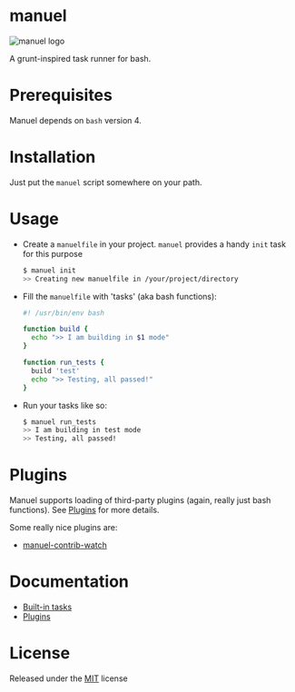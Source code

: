 # manuel

![manuel logo](http://i.imgur.com/WYZI5K6.png)

A grunt-inspired task runner for bash.


# Prerequisites

Manuel depends on `bash` version 4.


# Installation

Just put the `manuel` script somewhere on your path.


# Usage

- Create a `manuelfile` in your project. `manuel` provides a handy `init` task
  for this purpose
  ```bash
  $ manuel init
  >> Creating new manuelfile in /your/project/directory
  ```

- Fill the `manuelfile` with 'tasks' (aka bash functions):

  ```bash
  #! /usr/bin/env bash

  function build {
    echo ">> I am building in $1 mode"
  }

  function run_tests {
    build 'test'
    echo ">> Testing, all passed!"
  }
  ```

- Run your tasks like so:

  ```bash
  $ manuel run_tests
  >> I am building in test mode
  >> Testing, all passed!
  ```


# Plugins

Manuel supports loading of third-party plugins (again, really just bash functions).
See [Plugins](doc/Plugins.md) for more details.

Some really nice plugins are:
- [manuel-contrib-watch](https://github.com/ShaneKilkelly/manuel-contrib-watch)


# Documentation

- [Built-in tasks](doc/Builtins.md)
- [Plugins](doc/Plugins.md)


# License

Released under the [MIT](http://opensource.org/licenses/MIT) license

